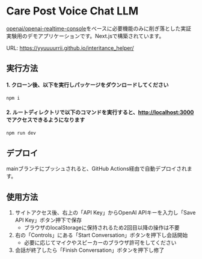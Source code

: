 # Care Post Voice Chat LLM

[openai/openai-realtime-console](https://github.com/openai/openai-realtime-console)をベースに必要機能のみに削ぎ落とした実証実験用のデモアプリケーションです。Next.jsで構築されています。

URL: https://yyuuuurrii.github.io/interitance_helper/

## 実行方法

#### 1. クローン後、以下を実行しパッケージをダウンロードしてください

```sh
npm i
```

#### 2. ルートディレクトリで以下のコマンドを実行すると、[http://localhost:3000](http://localhost:3000)でアクセスできるようになります

```sh
npm run dev
```

## デプロイ

mainブランチにプッシュされると、GitHub Actions経由で自動デプロイされます。

## 使用方法

1. サイトアクセス後、右上の「API Key」からOpenAI APIキーを入力し「Save API Key」ボタン押下で保存
    - ブラウザのlocalStorageに保持されるため2回目以降の操作は不要
1. 右の「Controls」にある「Start Conversation」ボタンを押下し会話開始
    - 必要に応じてマイクやスピーカーのブラウザ許可をしてください
1. 会話が終了したら「Finish Conversation」ボタンを押下し修了
